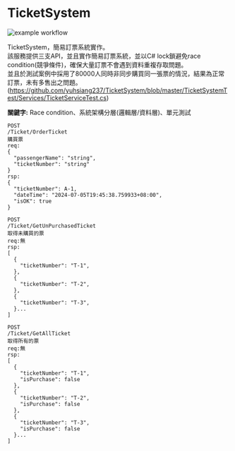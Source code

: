# TicketSystem
![example workflow](https://github.com/yuhsiang237/TicketSystem/actions/workflows/dotnet.yml/badge.svg)

TicketSystem，簡易訂票系統實作。  
該服務提供三支API，並且實作簡易訂票系統，並以C# lock鎖避免race condition(競爭條件)，確保大量訂票不會遇到資料重複存取問題。  
並且於測試案例中採用了80000人同時非同步購買同一張票的情況，結果為正常訂票，未有多售出之問題。
(https://github.com/yuhsiang237/TicketSystem/blob/master/TicketSystemTest/Services/TicketServiceTest.cs)

<b>關鍵字:</b> Race condition、系統架構分層(邏輯層/資料層)、單元測試

```
POST
​/Ticket​/OrderTicket
購買票
req:
{
  "passengerName": "string",
  "ticketNumber": "string"
}
rsp:
{
  "ticketNumber": A-1,
  "dateTime": "2024-07-05T19:45:38.759933+08:00",
  "isOK": true
}
```
```
POST
​/Ticket​/GetUnPurchasedTicket
取得未購買的票
req:無
rsp:
[
  {
    "ticketNumber": "T-1",
  },
  {
    "ticketNumber": "T-2",
  },
  {
    "ticketNumber": "T-3",
  }...
]
```
```
POST
​/Ticket​/GetAllTicket
取得所有的票
req:無
rsp:
[
  {
    "ticketNumber": "T-1",
    "isPurchase": false
  },
  {
    "ticketNumber": "T-2",
    "isPurchase": false
  },
  {
    "ticketNumber": "T-3",
    "isPurchase": false
  }...
]
```
